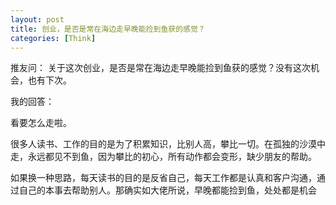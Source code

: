 ```yaml
---
layout: post
title: 创业，是否是常在海边走早晚能捡到鱼获的感觉？
categories: [Think]
---
```


推友问： 关于这次创业，是否是常在海边走早晚能捡到鱼获的感觉？没有这次机会，也有下次。

我的回答：

看要怎么走啦。

很多人读书、工作的目的是为了积累知识，比别人高，攀比一切。在孤独的沙漠中走，永远都见不到鱼，因为攀比的初心，所有动作都会变形，缺少朋友的帮助。

如果换一种思路，每天读书的目的是反省自己，每天工作都是认真和客户沟通，通过自己的本事去帮助别人。那确实如大佬所说，早晚都能捡到鱼，处处都是机会
